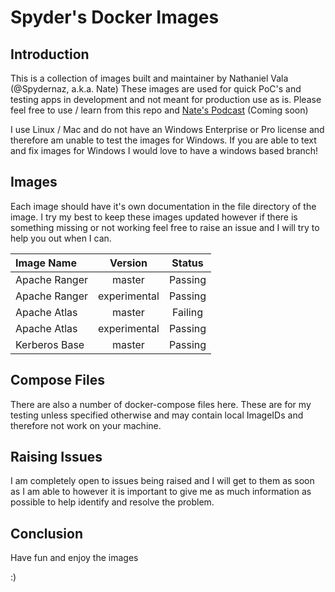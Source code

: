 # Spyder's Docker Images #

## Introduction ##

This is a collection of images built and maintainer by Nathaniel Vala (@Spydernaz, a.k.a. Nate)
These images are used for quick PoC's and testing apps in development and not meant for production use as is. Please feel free to use / learn from this repo and [Nate's Podcast](https://www.youtube.com/channel/UCm4X6i6qJ8nIjVB1Dg5GEog) (Coming soon)

I use Linux / Mac and do not have an Windows Enterprise or Pro license and therefore am unable to test the images for Windows. If you are able to text and fix images for Windows I would love to have a windows based branch!

## Images ##

Each image should have it's own documentation in the file directory of the image. I try my best to keep these images updated however if there is something missing or not working feel free to raise an issue and I will try to help you out when I can.

| Image Name | Version | Status |
|:---------- |:-------:|:------:|
| Apache Ranger | master | Passing |
| Apache Ranger | experimental | Passing |
| Apache Atlas | master | Failing |
| Apache Atlas | experimental | Passing |
| Kerberos Base | master | Passing |

## Compose Files ##

There are also a number of docker-compose files here. These are for my testing unless specified otherwise and may contain local ImageIDs and therefore not work on your machine.

## Raising Issues ##

I am completely open to issues being raised and I will get to them as soon as I am able to however it is important to give me as much information as possible to help identify and resolve the problem. 

## Conclusion ##

Have fun and enjoy the images

:)
